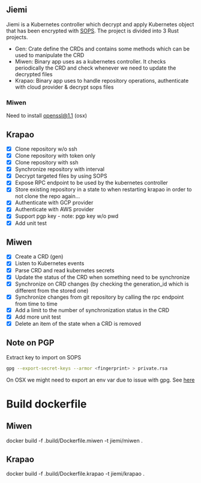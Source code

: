 ## Jiemi

Jiemi is a Kubernetes controller which decrypt and apply Kubernetes object that has been encrypted with [SOPS](https://github.com/mozilla/sops). The project is divided into 3 Rust projects.

- Gen: Crate define the CRDs and contains some methods which can be used to manipulate the CRD
- Miwen: Binary app uses as a kubernetes controller. It checks periodically the CRD and check whenever we need to update the decrypted files
- Krapao: Binary app uses to handle repository operations, authenticate with cloud provider & decrypt sops files

### Miwen

Need to install openssl@1.1 (osx)

## Krapao

- [x] Clone repository w/o ssh
- [x] Clone repository with token only
- [x] Clone repository with ssh
- [x] Synchronize repository with interval
- [x] Decrypt targeted files by using SOPS
- [x] Expose RPC endpoint to be used by the kubernetes controller
- [x] Store existing repository in a state to when restarting krapao in order to not clone the repo again...
- [x] Authenticate with GCP provider
- [x] Authenticate with AWS provider 
- [x] Support pgp key - note: pgp key w/o pwd
- [x] Add unit test

## Miwen

- [x] Create a CRD (gen)
- [x] Listen to Kubernetes events
- [x] Parse CRD and read kubernetes secrets
- [x] Update the status of the CRD when something need to be synchronize
- [x] Synchronize on CRD changes (by checking the generation_id which is different from the stored one)
- [x] Synchronize changes from git repository by calling the rpc endpoint from time to time
- [x] Add a limit to the number of synchronization status in the CRD
- [x] Add more unit test
- [x] Delete an item of the state when a CRD is removed

## Note on PGP

Extract key to import on SOPS

```sh
gpg --export-secret-keys --armor <fingerprint> > private.rsa
```

On OSX we might need to export an env var due to issue with gpg. See [here](https://jhooq.com/failed-to-get-the-data-key/)

# Build dockerfile

## Miwen

docker build -f .build/Dockerfile.miwen -t jiemi/miwen .

## Krapao

docker build -f .build/Dockerfile.krapao -t jiemi/krapao .